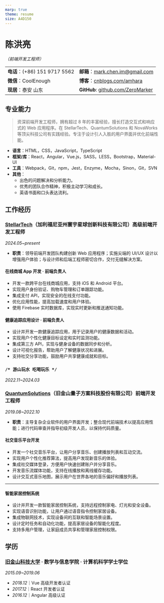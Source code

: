 ```yaml
---
marp: true
theme: resume 
size: A4D150
---
```


# 陈洪亮

*（前端开发工程师）*

|                              |                                          |
| ---------------------------- | ---------------------------------------- |
| **电话**：(+86) 151 9717 5562     | **邮箱**：<mark.chen.im@gmail.com>         |
| **微信**：CoolEnough | **博客**：[cnblogs.com/amhara][blog]      |
| **现居**：泰安 山东              | **GitHub**: [github.com/ZeroMarker][github] |

[blog]: <https://www.cnblogs.com/amhara>
[github]: <https://github.com/ZeroMarker>

## 专业能力

> 资深前端开发工程师，拥有超过 8 年的丰富经验，擅长打造交互式和响应式的 Web 应用程序。在 StellarTech、QuantumSolutions 和 NovaWorks 等顶尖科技公司有实践经验。专注于设计引人入胜的用户界面并优化前端性能。

- **语言**：HTML，CSS，JavaScript，TypeScript
- **框架/库**：React，Angular，Vue.js，SASS，LESS，Bootstrap，Material-UI
- **工具**：Webpack，Git，npm，Jest，Enzyme，Mocha，Sinon，Git，SVN
- **其他**：
  - 出色的问题解决和分析能力。
  - 优秀的团队合作精神，积极主动学习和成长。
  - 英语书面和口头表达流利。

## 工作经历

### [StellarTech][stellar]（加利福尼亚州寰宇星球创新科技有限公司）高级前端开发工程师

[stellar]: <https://example.com/>

*2024.05~present*

- **职责**：领导前端开发团队构建创新 Web 应用程序；实施尖端的 UI/UX 设计以增强用户体验；与设计师和后端工程师密切合作，交付无缝解决方案。

#### 在线商城 App 开发 · 前端负责人

- 开发一款跨平台在线商城应用，支持 iOS 和 Android 平台。
- 实现用户身份验证、购物车管理和订单跟踪功能。
- 集成支付 API，实现安全的在线支付功能。
- 优化应用性能，提高加载速度和用户体验。
- 使用 Firebase 实时数据库，实现实时更新和推送通知功能。

#### 健康追踪应用设计 · 前端负责人

- 设计并开发一款健康追踪应用，用于记录用户的健康数据和活动。
- 实现用户个性化健康目标设定和实时监测功能。
- 集成第三方 API，实现与健身设备的数据同步和分析。
- 设计可视化报告，帮助用户了解健康状况和进展。
- 支持社交分享功能，鼓励用户共享健康成就和目标。

### `/* 游山玩水 吃喝玩乐 */`

*2022.11~2024.03*

### [QuantumSolutions][quantum]（旧金山量子方案科技股份有限公司）前端开发工程师

[quantum]: <https://quantum.solutions/>

*2019.08~2022.10*

- **职责**：主导复杂企业软件的用户界面开发；整合现代前端技术以提高应用性能；进行代码审查并指导初级开发人员，以保持代码质量。

#### 社交音乐平台开发

- 开发一个社交音乐平台，让用户分享音乐、创建播放列表和互动交流。
- 实现用户个性化推荐算法，提高用户发现新音乐的体验。
- 集成社交媒体登录，方便用户快速创建账户并分享音乐。
- 开发音乐流媒体功能，支持在线播放和离线缓存功能。
- 设计交互式音乐地图，展示用户在世界各地的音乐偏好和播放列表。

---

#### 智能家居控制系统

- 设计并开发一款智能家居控制系统，支持远程控制家电、灯光和安全设备。
- 实现语音识别功能，让用户通过语音指令控制家居设备。
- 集成物联网技术，实现设备间的互联和智能场景设置。
- 设计定时任务和自动化功能，提高家居设备的智能化程度。
- 支持多用户管理，让家庭成员共享和管理家居控制权限。

## 学历

### [旧金山科技大学][jjskjdx] · 数学与信息学院 · 计算机科学学士学位

[jjskjdx]: <https://www.jjskjdx.edu/>

*2015.09~2019.06*

- *2018.12*｜Vue 高级开发者认证
- *2017.12*｜React 开发者认证
- *2016.12*｜Angular 高级认证

<br/>
<br/>
<br/>
<br/>
<br/>
<br/>
<br/>
<br/>
<br/>
<br/>
<br/>
<br/>
<br/>
<br/>
<br/>
<br/>
<br/>
<br/>
<br/>
<br/>
<br/>
<br/>
<br/>
<br/>
<br/>
<br/>
<br/>
